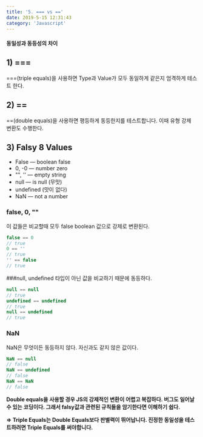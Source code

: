 ```yaml
---
title: '5. === vs =='
date: 2019-5-15 12:31:43
category: 'Javascript'
---
```


#### 동일성과 동등성의 차이

## 1) ===

===(triple equals)을 사용하면 Type과 Value가 모두 동일하게 같은지 엄격하게 테스트 한다.

## 2) ==

==(double equals)을 사용하면 평등하게 동등한지를 테스트합니다. 이때 유형 강제 변환도 수행한다.

## 3) Falsy 8 Values

- False — boolean false
- 0, -0 — number zero
- "", '' — empty string
- null — is null (무맛)
- undefined (맛이 없다)
- NaN — not a number

### false, 0, ""

이 값들은 비교할때 모두 false boolean 값으로 강제로 변환된다.

```js
false == 0
// true
0 == ''
// true
'' == false
// true
```

###null, undefined
타입이 아닌 값을 비교하기 때문에 동등하다.

```js
null == null
// true
undefined == undefined
// true
null == undefined
// true
```

### NaN

NaN은 무엇이든 동등하지 않다. 자신과도 같지 않은 값이다.

```js
NaN == null
// false
NaN == undefined
// false
NaN == NaN
// false
```

**Double equals을 사용할 경우 JS의 강제적인 변환이 어렵고 복잡하다. 버그도 일어날 수 있는 코딩이다. 그래서 falsy값과 관련된 규칙들을 암기한다면 이해하기 쉽다.**

**=> Triple Equals는 Double Equals보다 판별력이 뛰어납니다. 진정한 동일성을 테스트하려면 Triple Equals를 써야합니다.**
